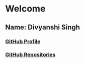 # Welcome
## Name: Divyanshi Singh

### [GitHub Profile](https://github.com/divyanshisingh1112)
### [GitHub Repositories](https://github.com/divyanshisingh1112?tab=repositories)
